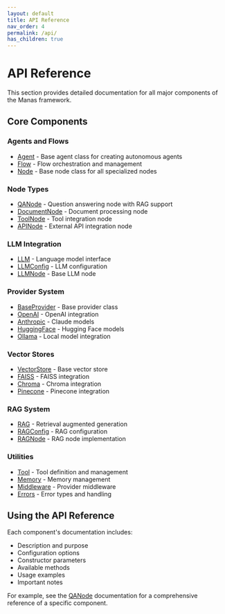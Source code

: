 ```yaml
---
layout: default
title: API Reference
nav_order: 4
permalink: /api/
has_children: true
---
```


# API Reference

This section provides detailed documentation for all major components of the Manas framework.

## Core Components

### Agents and Flows

- [Agent](/api/agent/) - Base agent class for creating autonomous agents
- [Flow](/api/flow/) - Flow orchestration and management
- [Node](/api/node/) - Base node class for all specialized nodes

### Node Types

- [QANode](/api/nodes/qa_node/) - Question answering node with RAG support
- [DocumentNode](/api/nodes/document_node/) - Document processing node
- [ToolNode](/api/nodes/tool_node/) - Tool integration node
- [APINode](/api/nodes/api_node/) - External API integration node

### LLM Integration

- [LLM](/api/llm/) - Language model interface
- [LLMConfig](/api/llm_config/) - LLM configuration
- [LLMNode](/api/llm_node/) - Base LLM node

### Provider System

- [BaseProvider](/api/providers/base/) - Base provider class
- [OpenAI](/api/providers/openai/) - OpenAI integration
- [Anthropic](/api/providers/anthropic/) - Claude models
- [HuggingFace](/api/providers/huggingface/) - Hugging Face models
- [Ollama](/api/providers/ollama/) - Local model integration

### Vector Stores

- [VectorStore](/api/vectorstores/base/) - Base vector store
- [FAISS](/api/vectorstores/faiss/) - FAISS integration
- [Chroma](/api/vectorstores/chroma/) - Chroma integration
- [Pinecone](/api/vectorstores/pinecone/) - Pinecone integration

### RAG System

- [RAG](/api/rag/) - Retrieval augmented generation
- [RAGConfig](/api/rag_config/) - RAG configuration
- [RAGNode](/api/rag_node/) - RAG node implementation

### Utilities

- [Tool](/api/tool/) - Tool definition and management
- [Memory](/api/memory/) - Memory management
- [Middleware](/api/middleware/) - Provider middleware
- [Errors](/api/errors/) - Error types and handling

## Using the API Reference

Each component's documentation includes:
- Description and purpose
- Configuration options
- Constructor parameters
- Available methods
- Usage examples
- Important notes

For example, see the [QANode](/api/nodes/qa_node/) documentation for a comprehensive reference of a specific component.